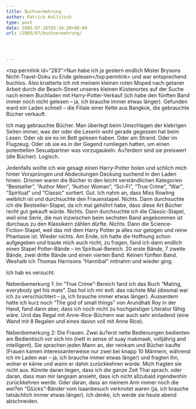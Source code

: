 ```yaml
---
title: Buchvermehrung
author: Patrick Kollitsch
type: post
date: 2005-07-26T05:34:20+00:00
url: /2005/07/buchvermehrung/




---
```

<txp:permlink id="283">Nun habe ich ja gestern endlich Mister Brysons Nicht-Travel-Doku zu Ende gelesen</txp:permlink> und war entsprechend buchlos. Also knatterte ich mit meinem kleinen roten Moped nach getaner Arbeit durch die Beach-Street unseres kleinen Küstenortes auf der Suche nach einem Buchladen mit Harry-Potter-Verkauf (ich habe den fünften Band immer noch nicht gelesen &#8211; ja, ich brauche immer etwas länger). Gefunden ward ein Laden schnell &#8211; die Filiale einer Kette aus Bangkok, die gebrauchte Bücher verkauft.

Ich mag gebrauchte Bücher. Man überlegt beim Umschlagen der klebrigen Seiten immer, was der oder die Leserin wohl gerade gegessen hat beim Lesen. Oder ob sie es im Bett gelesen haben. Oder am Strand. Oder im Flugzeug. Oder ob sie es in der Gegend rumliegen hatten, um einen potentiellen Sexualpartner was vorzugaukeln. Au?erdem sind sie preiswert (die Bücher). Logisch. 

Jedenfalls wollte ich wie gesagt einen Harry-Potter holen und schlich mich hinter Vorsprüngen und Abdeckungen Deckung suchend in den Laden hinein. Drinnen waren die Bücher in den leicht verständlichen Kategorien &#8220;Bestseller&#8221;, &#8220;Author Men&#8221;, &#8220;Author Woman&#8221;, &#8220;Sci-Fi&#8221;, &#8220;True Crime&#8221;, &#8220;War&#8221;, &#8220;Spiritual&#8221; und &#8220;Classic&#8221; sortiert. Gut. Ich nahm an, dass Miss Rowling weiblich ist und durchsuchte den Frauenstapel. Nichts. Dann durchsuchte ich die Bestseller-Stapel, da ich mal gehöhrt habe, dass diese Art Bücher recht gut gekauft würde. Nichts. Dann durchsuchte ich die Classic-Stapel, weil eine Serie, die nun inzwischen beim sechsten Band angekommen ist durchaus zu den Klassikern zählen dürfte. Nichts. Dann die Science-Fiction-Stapel, weil das mit dem Harry Potter ja alles nur gelogen und reine Phantasie ist. Wieder nichts. Am Ende, ich hatte die Hoffnung schon aufgegeben und traute mich auch nicht, zu fragen, fand ich dann endlich einen Stapel Potter-Bände &#8211; im Spiritual-Bereich. 20 erste Bände, 7 zweite Bände, zwei dritte Bände und einen vierten Band. Keinen fünften Band. Weshalb ich Thomas Harrisons &#8220;Hannibal&#8221; mitnahm und wieder ging. 

Ich hab es versucht. 

Nebenbemerkung 1: Im &#8220;True Crime&#8221;-Bereich fand ich das Buch &#8220;Mating, everybody get his mate&#8221;. Das hol ich mir evtl. das nächste Mal (diesmal war ich zu verschüchtert &#8211; ja, ich brauche immer etwas länger). Ausserdem hatte ich kurz noch &#8220;The god of small things&#8221; von Arundhati Roy in der Hand, fand dann aber, dass ich noch nicht zu hochgeistiger Literatur fähig wäre. Und das Regal mit Anne-Rice-Büchern war auch sehr einladend (eine Wand mit 8 Regalen und eines davon voll mit Anne Rice).

Nebenbemerkung 2: Die Frauen. Zwei äu?erst nette Bedienungen bedienten am Bedientisch vor sich hin (nett in sense of suay makmaak, volljährig and intelligent). Sie sprachen jeden Mann an, der reinkam und Bücher kaufte (Frauen kamen interessanterweise nur zwei bei knapp 10 Männern, während ich im Laden war &#8211; ja, ich brauche immer etwas länger) und fragten ihn, woher er käme und wann er dahin zurückkehren würde. Mich fragten sie nicht aus. Könnte daran liegen, dass ich die ganze Zeit Thai sprach. oder daran, dass man mir langsam ansieht, dass ich nicht allzubald irgendwohin zurückkehren werde. Oder daran, dass an meinem Arm immer noch die wei?en &#8220;Glücks&#8221;-Bänder vom Isaanbesuch verknotet waren (ja, ich brauche tatsächlich immer etwas länger). Ich denke, ich werde sie heute abend abschneiden.